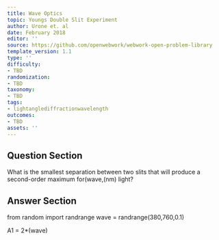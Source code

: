 ```yaml
---
title: Wave Optics
topic: Youngs Double Slit Experiment
author: Urone et. al
date: February 2018
editor: ''
source: https://github.com/openwebwork/webwork-open-problem-library
template_version: 1.1
type: ''
difficulty:
- TBD
randomization:
- TBD
taxonomy:
- TBD
tags:
- lightanglediffractionwavelength
outcomes:
- TBD
assets: ''
---
```


## Question Section 

What is the smallest separation between two slits that will produce a second-order maximum for(wave,(nm) light?



## Answer Section

from random import randrange
wave = randrange(380,760,0.1)

A1 = 2*(wave)